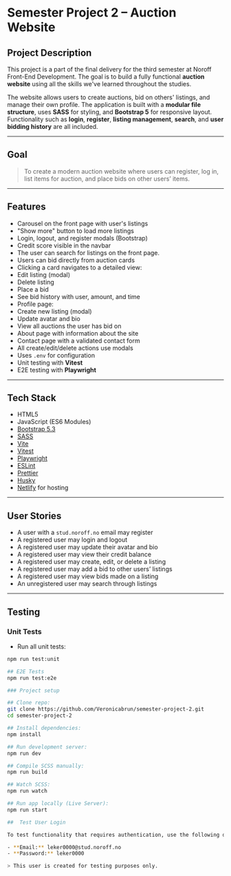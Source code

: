 # Semester Project 2 – Auction Website

##  Project Description

This project is a part of the final delivery for the third semester at Noroff Front-End Development. The goal is to build a fully functional **auction website** using all the skills we've learned throughout the studies.

The website allows users to create auctions, bid on others' listings, and manage their own profile. The application is built with a **modular file structure**, uses **SASS** for styling, and **Bootstrap 5** for responsive layout. Functionality such as **login**, **register**, **listing management**, **search**, and **user bidding history** are all included.

---

##  Goal

> To create a modern auction website where users can register, log in, list items for auction, and place bids on other users’ items.

---

##  Features

-  Carousel on the front page with user's listings
-  "Show more" button to load more listings
-  Login, logout, and register modals (Bootstrap)
-  Credit score visible in the navbar
-  The user can search for listings on the front page.
-  Users can bid directly from auction cards
-  Clicking a card navigates to a detailed view:
  - Edit listing (modal)
  - Delete listing
  - Place a bid
  - See bid history with user, amount, and time
-  Profile page:
  - Create new listing (modal)
  - Update avatar and bio
  - View all auctions the user has bid on
-  About page with information about the site
-  Contact page with a validated contact form
-  All create/edit/delete actions use modals
-  Uses `.env` for configuration
-  Unit testing with **Vitest**
-  E2E testing with **Playwright**

---

##  Tech Stack

- HTML5
- JavaScript (ES6 Modules)
- [Bootstrap 5.3](https://getbootstrap.com/)
- [SASS](https://sass-lang.com/)
- [Vite](https://vitejs.dev/)
- [Vitest](https://vitest.dev/)
- [Playwright](https://playwright.dev/)
- [ESLint](https://eslint.org/)
- [Prettier](https://prettier.io/)
- [Husky](https://typicode.github.io/husky/#/)
- [Netlify](https://www.netlify.com/) for hosting

---

##  User Stories

- A user with a `stud.noroff.no` email may register
- A registered user may login and logout
- A registered user may update their avatar and bio
- A registered user may view their credit balance
- A registered user may create, edit, or delete a listing
- A registered user may add a bid to other users’ listings
- A registered user may view bids made on a listing
- An unregistered user may search through listings

---

##  Testing

### Unit Tests

- Run all unit tests:
```bash
npm run test:unit

## E2E Tests
npm run test:e2e

### Project setup

## Clone repo:
git clone https://github.com/Veronicabrun/semester-project-2.git
cd semester-project-2

## Install dependencies:
npm install

## Run development server:
npm run dev

## Compile SCSS manually:
npm run build

## Watch SCSS:
npm run watch

## Run app locally (Live Server):
npm run start

##  Test User Login

To test functionality that requires authentication, use the following demo user:

- **Email:** leker0000@stud.noroff.no  
- **Password:** leker0000

> This user is created for testing purposes only.





